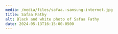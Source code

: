 ```yaml
---
media: /media/files/safaa.-samsung-internet.jpg
title: Safaa Fathy
alt: Black and white photo of Safaa Fathy
date: 2024-05-13T16:15:00-0500
---
```

